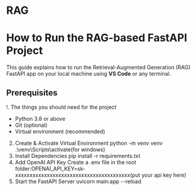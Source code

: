 # RAG
#  How to Run the RAG-based FastAPI Project
This guide explains how to run the Retrieval-Augmented Generation (RAG) FastAPI app on your local machine using **VS Code** or any terminal.
##  Prerequisites
!. The things you should need for the project
- Python 3.8 or above
- Git (optional)
- Virtual environment (recommended)
2. Create & Activate Virtual Environment
  python -m venv venv
.\venv\Scripts\activate(for windows)
3. Install Dependencies
  pip install -r requirements.txt
4. Add OpenAI API Key
  Create a .env file in the root folder:OPENAI_API_KEY=sk-xxxxxxxxxxxxxxxxxxxxxxxxxxxxxxxxxxxxxxxx(put your api key here)
5. Start the FastAPI Server
  uvicorn main:app --reload
